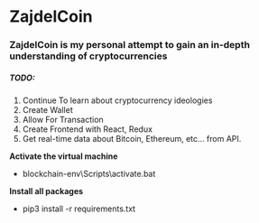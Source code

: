 # ZajdelCoin

### ZajdelCoin is my personal attempt to gain an in-depth understanding of cryptocurrencies

##### TODO:

1. Continue To learn about cryptocurrency ideologies
2. Create Wallet
3. Allow For Transaction
4. Create Frontend with React, Redux
5. Get real-time data about Bitcoin, Ethereum, etc... from API.

**Activate the virtual machine**

- blockchain-env\Scripts\activate.bat

**Install all packages**

- pip3 install -r requirements.txt
